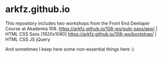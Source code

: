 # arkfz.github.io

This repository includes two workshops from the Front End Deeloper Course at Akademia 108. 
https://arkfz.github.io/108-ws/gulp-sass/app/ | HTML CSS Sass [1920x1080]
https://arkfz.github.io/108-ws/bootstrap/ | HTML CSS JS jQuery

And sometimes I keep here some non-essential things here :)
